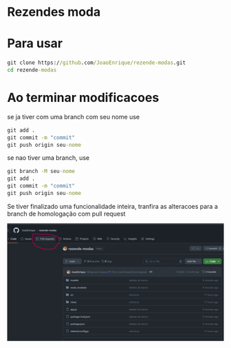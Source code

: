# Rezendes moda

# Para usar

```cmd
git clone https://github.com/JoaoEnrique/rezende-modas.git
cd rezende-modas
```


# Ao terminar modificacoes

se ja tiver com uma branch com seu nome use 
```cmd
git add .
git commit -m "commit"
git push origin seu-nome
```

se nao tiver uma branch, use
```cmd
git branch -M seu-nome
git add .
git commit -m "commit"
git push origin seu-nome
```

Se tiver finalizado uma funcionalidade inteira, tranfira as alteracoes para a branch de homologação com pull request

![alt text](image.png)